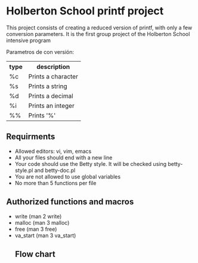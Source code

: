 <h1>Holberton School printf project</h1>
This project consists of creating a reduced version of printf, with only a few conversion parameters.
 It is the first group project of the Holberton School intensive program

Parametros de con versión:
<table>
      	<tr>
	<th>type</th>
	<th>description</th>
	</tr>
	<tr>
	<td>%c</td>
	<td>Prints a character</td>
	</tr>
	<tr>
	<td>%s</td>
	<td>Prints a string</td>
	</tr>
	<tr>
	<td>%d</td>
 	<td>Prints a decimal</td>
	</tr>
	<tr>
	<td>%i</td>
	<td>Prints an integer</td>
	</tr>
	<tr>
	<td>%%</td>
	<td>Prints '%'</td>
 	</tr>
</table>
 
  <h2>Requirments</h2>
  <ul>
  <li>Allowed editors: vi, vim, emacs</li>
  <li>All your files should end with a new line</li>
  <li>Your code should use the Betty style. It will be checked using betty-style.pl and betty-doc.pl</li>
  <li>You are not allowed to use global variables</li>
  <li>No more than 5 functions per file</li>
  </ul>
 
  <h2>Authorized functions and macros</h2>
 
  <ul>
  <li>write (man 2 write)</li>
  <li>malloc (man 3 malloc)</li>
  <li>free (man 3 free)</li>
 <li>va_start (man 3 va_start)</li>

<h2>Flow chart</h2>
